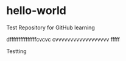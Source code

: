 # hello-world
Test Repository for GitHub learning

dfffffffffffffffcvcvc
cvvvvvvvvvvvvvvvvvv
fffff

Testting
